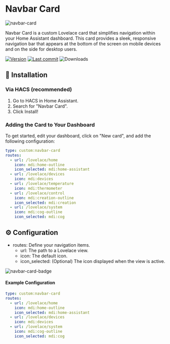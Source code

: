 
# Navbar Card
![navbar-card](https://github.com/user-attachments/assets/df2a9a5d-51ec-4786-8f54-36ece2aa6f9a)

Navbar Card is a custom Lovelace card that simplifies navigation within your Home Assistant dashboard. This card provides a sleek, responsive navigation bar that appears at the bottom of the screen on mobile devices and on the side for desktop users.

[![Version](https://img.shields.io/github/v/release/joseluis9595/lovelace-navbar-card)](#)
[![Last commit](https://img.shields.io/github/last-commit/joseluis9595/lovelace-navbar-card)](#)
![Downloads](https://img.shields.io/github/downloads/joseluis9595/lovelace-navbar-card/total)

## 🚀 Installation
### Via HACS (recommended)
1. Go to HACS in Home Assistant.
2. Search for "Navbar Card".
3. Click Install!


### Adding the Card to Your Dashboard
To get started, edit your dashboard, click on "New card", and add the following configuration:

```yaml
type: custom:navbar-card
routes:
  - url: /lovelace/home
    icon: mdi:home-outline
    icon_selected: mdi:home-assistant
  - url: /lovelace/devices
    icon: mdi:devices
  - url: /lovelace/temperature
    icon: mdi:thermometer
  - url: /lovelace/control
    icon: mdi:creation-outline
    icon_selected: mdi:creation
  - url: /lovelace/system
    icon: mdi:cog-outline
    icon_selected: mdi:cog
```

## ⚙️ Configuration
- routes: Define your navigation items.
  - url: The path to a Lovelace view.
  - icon: The default icon.
  - icon_selected: (Optional) The icon displayed when the view is active.
 
![navbar-card-badge](https://github.com/user-attachments/assets/5f548ce3-82b5-422f-a084-715bc73846b0)


#### Example Configuration
```yaml
type: custom:navbar-card
routes:
  - url: /lovelace/home
    icon: mdi:home-outline
    icon_selected: mdi:home-assistant
  - url: /lovelace/devices
    icon: mdi:devices
  - url: /lovelace/system
    icon: mdi:cog-outline
    icon_selected: mdi:cog
```
